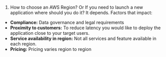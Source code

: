 1. How to choose an AWS Region? Or If you need to launch a new application where should you do it?
It depends. Factors that impact:
* **Compliance:** Data governance and legal requirements
* **Proximity to customers:** To reduce latency you would like to deploy the application close to your target users.
* **Service availability in region:** Not all services and feature available in each region.
* **Pricing:** Pricing varies region to region


